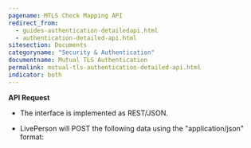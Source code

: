 ```yaml
---
pagename: MTLS Check Mapping API
redirect_from:
  - guides-authentication-detailedapi.html
  - authentication-detailed-api.html
sitesection: Documents
categoryname: "Security & Authentication"
documentname: Mutual TLS Authentication
permalink: mutual-tls-authentication-detailed-api.html
indicator: both
---
```


**API Request**

* The interface is implemented as REST/JSON.

*	LivePerson will POST the following data using the "application/json" format:
